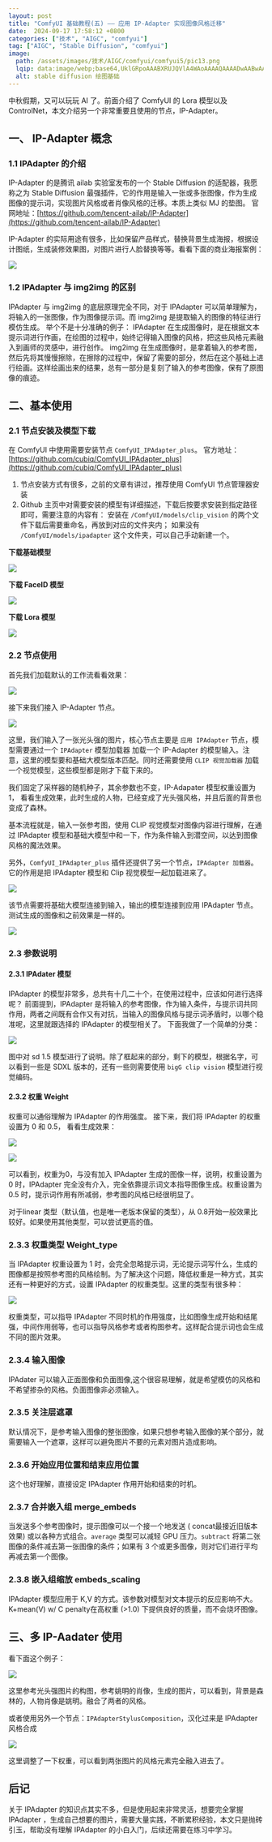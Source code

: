```yaml
---
layout: post
title: "ComfyUI 基础教程(五) —— 应用 IP-Adapter 实现图像风格迁移"
date:  2024-09-17 17:58:12 +0800
categories: ["技术", "AIGC", "comfyui"]
tag: ["AIGC", "Stable Diffusion", "comfyui"]
image:
  path: /assets/images/技术/AIGC/comfyui/comfyui5/pic13.png
  lqip: data:image/webp;base64,UklGRpoAAABXRUJQVlA4WAoAAAAQAAAADwAABwAAQUxQSDIAAAARL0AmbZurmr57yyIiqE8oiG0bejIYEQTgqiDA9vqnsUSI6H+oAERp2HZ65qP/VIAWAFZQOCBCAAAA8AEAnQEqEAAIAAVAfCWkAALp8sF8rgRgAP7o9FDvMCkMde9PK7euH5M1m6VWoDXf2FkP3BqV0ZYbO6NA/VFIAAAA
  alt: stable diffusion 绘图基础
---
```


中秋假期，又可以玩玩 AI 了。前面介绍了 ComfyUI 的 Lora 模型以及 ControlNet，本文介绍另一个非常重要且使用的节点，IP-Adapter。

## 一、 IP-Adapter 概念
### 1.1 IPAdapter 的介绍
IP-Adapter 的是腾讯 ailab 实验室发布的一个 Stable Diffusion 的适配器，我愿称之为 Stable Diffusion 最强插件，它的作用是输入一张或多张图像，作为生成图像的提示词，实现图片风格或者肖像风格的迁移。本质上类似 MJ 的垫图。
官网地址：[https://github.com/tencent-ailab/IP-Adapter](https://github.com/tencent-ailab/IP-Adapter)

IP-Adapter 的实际用途有很多，比如保留产品样式，替换背景生成海报，根据设计图纸，生成装修效果图，对图片进行人脸替换等等。看看下面的商业海报案例：

![](/assets/images/技术/AIGC/comfyui/comfyui5/pic1.png)

### 1.2 IPAdapter 与 img2img 的区别
IPAdapter 与 img2img 的底层原理完全不同，对于 IPAdapter 可以简单理解为，将输入的一张图像，作为图像提示词。而 img2img 是提取输入的图像的特征进行模仿生成。
举个不是十分准确的例子：
IPAdapter 在生成图像时，是在根据文本提示词进行作画，在绘图的过程中，始终记得输入图像的风格，把这些风格元素融入到画师的灵感中，进行创作。
img2img 在生成图像时，是拿着输入的参考图，然后先将其慢慢擦除，在擦除的过程中，保留了需要的部分，然后在这个基础上进行绘画。这样绘画出来的结果，总有一部分是复刻了输入的参考图像，保有了原图像的痕迹。

## 二、基本使用
### 2.1 节点安装及模型下载
在 ComfyUI 中使用需要安装节点 `ComfyUI_IPAdapter_plus`。
官方地址：[https://github.com/cubiq/ComfyUI_IPAdapter_plus](https://github.com/cubiq/ComfyUI_IPAdapter_plus)

1. 节点安装方式有很多，之前的文章有讲过，推荐使用 ComfyUI 节点管理器安装
2. Github 主页中对需要安装的模型有详细描述，下载后按要求安装到指定路径即可，需要注意的内容有：
安装在 `/ComfyUI/models/clip_vision` 的两个文件下载后需要重命名，再放到对应的文件夹内；
如果没有 `/ComfyUI/models/ipadapter` 这个文件夹，可以自己手动新建一个。

**下载基础模型**

![](/assets/images/技术/AIGC/comfyui/comfyui5/pic2.png)

**下载 FaceID 模型**

![](/assets/images/技术/AIGC/comfyui/comfyui5/pic3.png)

**下载 Lora 模型**

![](/assets/images/技术/AIGC/comfyui/comfyui5/pic4.png)

### 2.2 节点使用
首先我们加载默认的工作流看看效果：

![](/assets/images/技术/AIGC/comfyui/comfyui5/pic5.png)

接下来我们接入 IP-Adapter 节点。

![](/assets/images/技术/AIGC/comfyui/comfyui5/pic6.png)

这里，我们输入了一张光头强的图片，核心节点主要是 `应用 IPAdapter` 节点，模型需要通过一个 `IPAdapter` 模型加载器 加载一个 IP-Adapter 的模型输入。注意，这里的模型要和基础大模型版本匹配。同时还需要使用 `CLIP 视觉加载器` 加载一个视觉模型，这些模型都是刚才下载下来的。

我们固定了采样器的随机种子，其余参数也不变，IP-Adapater 模型权重设置为 1， 看看生成效果，此时生成的人物，已经变成了光头强风格，并且后面的背景也变成了森林。

基本流程就是，输入一张参考图，使用 CLIP 视觉模型对图像内容进行理解，在通过 IPAdapter 模型和基础大模型中和一下，作为条件输入到潜空间，以达到图像风格的魔法效果。

另外，`ComfyUI_IPAdapter_plus` 插件还提供了另一个节点，`IPAdapter 加载器`。它的作用是把 IPAdapter 模型和 Clip 视觉模型一起加载进来了。

![](/assets/images/技术/AIGC/comfyui/comfyui5/pic7.png)

该节点需要将基础大模型连接到输入，输出的模型连接到应用 IPAdapter 节点。测试生成的图像和之前效果是一样的。

![](/assets/images/技术/AIGC/comfyui/comfyui5/pic8.png)

### 2.3 参数说明
#### 2.3.1 IPAdater 模型
IPAdapter 的模型非常多，总共有十几二十个，在使用过程中，应该如何进行选择呢？
前面提到，IPAdapter 是将输入的参考图像，作为输入条件，与提示词共同作用，两者之间既有合作又有对抗，当输入的图像风格与提示词矛盾时，以哪个稳准呢，这里就跟选择的 IPAdapter 的模型相关了。
下面我做了一个简单的分类：

![](/assets/images/技术/AIGC/comfyui/comfyui5/pic9.png)

图中对 sd 1.5 模型进行了说明。除了框起来的部分，剩下的模型，根据名字，可以看到一些是 SDXL 版本的，还有一些则需要使用 `bigG clip vision` 模型进行视觉编码。

#### 2.3.2 权重 Weight
权重可以通俗理解为 IPAdapter 的作用强度。
接下来，我们将 IPAdapter 的权重设置为 0 和 0.5， 看看生成效果：

![](/assets/images/技术/AIGC/comfyui/comfyui5/pic10.png)

![](/assets/images/技术/AIGC/comfyui/comfyui5/pic11.png)

可以看到，权重为0，与没有加入 IPAdapter 生成的图像一样，说明，权重设置为 0 时，IPAdapter 完全没有介入，完全依靠提示词文本指导图像生成。权重设置为 0.5 时，提示词作用有所减弱，参考图的风格已经很明显了。

对于linear 类型（默认值，也是唯一老版本保留的类型），从 0.8开始一般效果比较好。如果使用其他类型，可以尝试更高的值。

### 2.3.3 权重类型 Weight_type
当 IPAdapter 权重设置为 1 时，会完全忽略提示词，无论提示词写什么，生成的图像都是按照参考图的风格绘制。为了解决这个问题，降低权重是一种方式，其实还有一种更好的方式，设置 IPAdapter 的权重类型。这里的类型有很多种：

![](/assets/images/技术/AIGC/comfyui/comfyui5/pic12.png)

权重类型，可以指导 IPAdapter 不同时机的作用强度，比如图像生成开始和结尾强，中间作用弱等，也可以指导风格参考或者构图参考。这样配合提示词也会生成不同的图片效果。

### 2.3.4 输入图像
IPAdater 可以输入正面图像和负面图像,这个很容易理解，就是希望模仿的风格和不希望掺杂的风格。负面图像非必须输入。

### 2.3.5 关注层遮罩
默认情况下，是参考输入图像的整张图像，如果只想参考输入图像的某个部分，就需要输入一个遮罩，这样可以避免图片不要的元素对图片造成影响。

### 2.3.6 开始应用位置和结束应用位置
这个也好理解，直接设定 IPAdapter 作用开始和结束的时机。

### 2.3.7 合并嵌入组 merge_embeds
当发送多个参考图像时，提示图像可以一个接一个地发送 ( concat最接近旧版本效果) 或以各种方式组合。`average` 类型可以减轻 GPU 压力。`subtract` 将第二张图像的条件减去第一张图像的条件；如果有 3 个或更多图像，则对它们进行平均再减去第一个图像。

### 2.3.8 嵌入组缩放 embeds_scaling
IPAdapter 模型应用于 K,V 的方式。该参数对模型对文本提示的反应影响不大。K+mean(V) w/ C penalty在高权重 (>1.0) 下提供良好的质量，而不会烧坏图像。

## 三、多 IP-Aadater 使用
看下面这个例子：

![](/assets/images/技术/AIGC/comfyui/comfyui5/pic13.png)

这里参考光头强图片的构图，参考姚明的肖像，生成的图片，可以看到，背景是森林的，人物肖像是姚明。融合了两者的风格。

或者使用另外一个节点：`IPAdapterStylusComposition`，汉化过来是 IPAdapter 风格合成

![](/assets/images/技术/AIGC/comfyui/comfyui5/pic14.png)

这里调整了一下权重，可以看到两张图片的风格元素完全融入进去了。

## 后记
关于 IPAdapter 的知识点其实不多，但是使用起来非常灵活，想要完全掌握 IPAdapter ，生成自己想要的图片，需要大量实践，不断累积经验，本文只是抛砖引玉，帮助没有理解 IPAdapter 的小白入门，后续还需要在练习中学习。